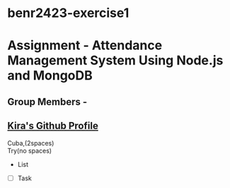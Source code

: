# benr2423-exercise1

# Assignment - Attendance Management System Using Node.js and MongoDB

## Group Members - 
## [Kira's Github Profile](https://github.com/muhdnoor00)

Cuba,(2spaces)  
Try(no spaces)
- List  
- [ ] Task    